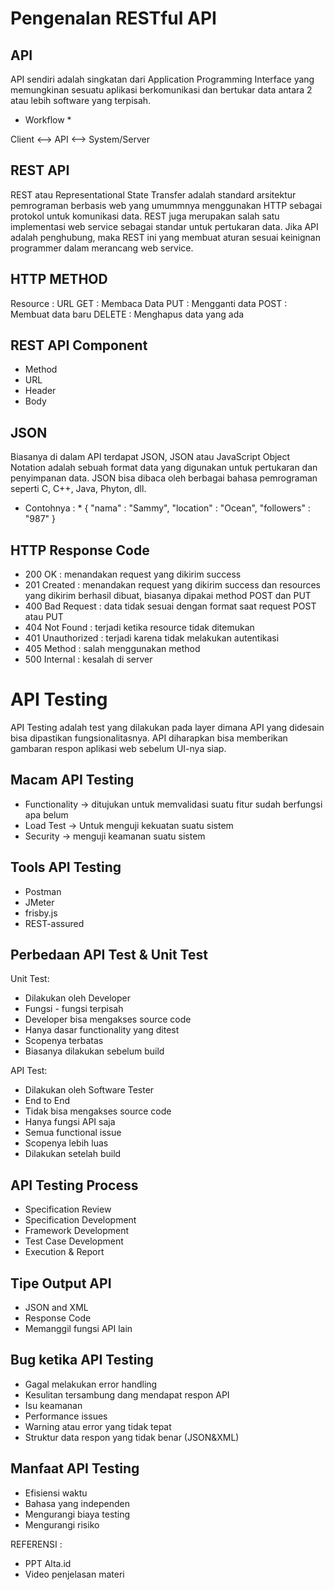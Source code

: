 # Pengenalan RESTful API

## API
API sendiri adalah singkatan dari Application Programming Interface yang memungkinan sesuatu aplikasi berkomunikasi dan bertukar data antara 2 atau lebih software yang terpisah. 

* Workflow *

Client <--> API <--> System/Server

## REST API
REST atau Representational State Transfer adalah standard arsitektur pemrograman berbasis web yang umummnya menggunakan HTTP sebagai protokol untuk komunikasi data. REST juga merupakan salah satu implementasi web service sebagai standar untuk pertukaran data. Jika API adalah penghubung, maka REST ini yang membuat aturan sesuai keinignan programmer dalam merancang web service. 

## HTTP METHOD

Resource : URL
GET : Membaca Data
PUT : Mengganti data
POST : Membuat data baru
DELETE : Menghapus data yang ada

## REST API Component
- Method
- URL
- Header
- Body

## JSON
Biasanya di dalam API terdapat JSON, JSON atau JavaScript Object Notation adalah sebuah format data yang digunakan untuk pertukaran dan penyimpanan data. JSON bisa dibaca oleh berbagai bahasa pemrograman seperti C, C++, Java, Phyton, dll.

* Contohnya : *
{
	"nama" : "Sammy",
	"location" : "Ocean",
	"followers" : "987"
}

## HTTP Response Code
- 200 OK : menandakan request yang dikirim success
- 201 Created : menandakan request yang dikirim success dan resources yang dikirim  berhasil dibuat, biasanya dipakai method POST dan PUT
- 400 Bad Request : data tidak sesuai dengan format saat request POST atau PUT
- 404 Not Found : terjadi ketika resource tidak ditemukan
- 401 Unauthorized : terjadi karena tidak melakukan autentikasi
- 405 Method : salah menggunakan method
- 500 Internal : kesalah di server

# API Testing
API Testing adalah test yang dilakukan pada layer dimana API yang didesain bisa dipastikan fungsionalitasnya. API diharapkan bisa memberikan gambaran respon aplikasi web sebelum UI-nya siap.

## Macam API Testing
- Functionality
  -> ditujukan untuk memvalidasi suatu fitur sudah berfungsi apa belum
- Load Test
  -> Untuk menguji kekuatan suatu sistem
- Security
  -> menguji keamanan suatu sistem

## Tools API Testing
- Postman
- JMeter
- frisby.js
- REST-assured

## Perbedaan API Test & Unit Test
Unit Test:
- Dilakukan oleh Developer
- Fungsi - fungsi terpisah
- Developer bisa mengakses source code
- Hanya dasar functionality yang ditest
- Scopenya terbatas
- Biasanya dilakukan sebelum build

API Test:
- Dilakukan oleh Software Tester 
- End to End
- Tidak bisa mengakses source code
- Hanya fungsi API saja
- Semua functional issue
- Scopenya lebih luas
- Dilakukan setelah build

## API Testing Process
- Specification Review
- Specification Development
- Framework Development
- Test Case Development
- Execution & Report

## Tipe Output API
- JSON and XML
- Response Code
- Memanggil fungsi API lain

## Bug ketika API Testing
- Gagal melakukan error handling
- Kesulitan tersambung dang mendapat respon API
- Isu keamanan
- Performance issues
- Warning atau error yang tidak tepat
- Struktur data respon yang tidak benar (JSON&XML)

## Manfaat API Testing
- Efisiensi waktu
- Bahasa yang independen
- Mengurangi biaya testing
- Mengurangi risiko

REFERENSI :
- PPT Alta.id
- Video penjelasan materi

